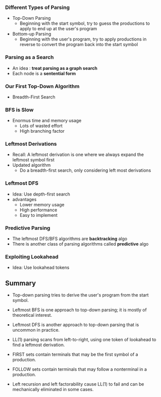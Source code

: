 ### Different Types of Parsing
- Top-Down Parsing
	- Beginning with the start symbol, try to guess the productions to apply to end up at the user's program
- Bottom-up Parsing
	- Beginning with the user's program, try to apply productions in reverse to convert the program back into the start symbol

### Parsing as a Search
- An idea : **treat parsing as a graph search**
- Each node is a **sentential form**

### Our First Top-Down Algorithm
- Breadth-First Search


### BFS is Slow
- Enormus time and memory usage
	- Lots of wasted effort
	- High branching factor

### Leftmost Derivations
- Recall: A leftmost derivation is one where we always expand the leftmost symbol first
- Updated algorithm
	- Do a breadth-first search, only considering left most derivations

### Leftmost DFS
- Idea: Use depth-first search
- advantages
	- Lower memory usage
	- High performance
	- Easy to implement

### Predictive Parsing
- The leftmost DFS/BFS algorithms are **backtracking** algo
- There is another class of parsing algorithms called **predictive** algo

### Exploiting Lookahead
- Idea: Use lookahead tokens

## Summary
- Top-down parsing tries to derive the user's program from the start symbol.

- Leftmost BFS is one approach to top-down parsing; it is mostly of theoretical interest.

- Leftmost DFS is another approach to top-down parsing that is uncommon in practice.

- LL(1) parsing scans from left-to-right, using one token of lookahead to find a leftmost derivation.

- FIRST sets contain terminals that may be the first symbol of a production.

- FOLLOW sets contain terminals that may follow a nonterminal in a production.

- Left recursion and left factorability cause LL(1) to fail and can be mechanically eliminated in some cases.